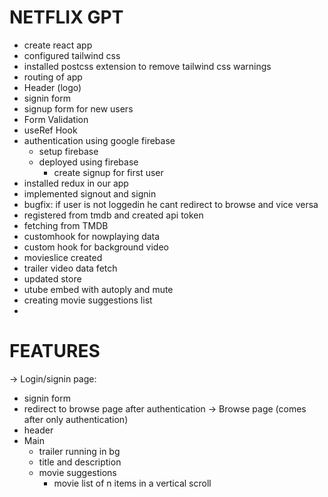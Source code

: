 # NETFLIX GPT

- create react app
- configured tailwind css
- installed postcss extension to remove tailwind css warnings
- routing of app
- Header (logo)
- signin form
- signup form for new users
- Form Validation
- useRef Hook
- authentication using google firebase
  - setup firebase
  - deployed using firebase
    - create signup for first user
- installed redux in our app
- implemented signout and signin
- bugfix: if user is not loggedin he cant redirect to browse and vice versa
- registered from tmdb and created api token
- fetching from TMDB
- customhook for nowplaying data
- custom hook for background video
- movieslice created
- trailer video data fetch
- updated store
- utube embed with autoply and mute
- creating movie suggestions list
-

# FEATURES

-> Login/signin page:

- signin form
- redirect to browse page after authentication
  -> Browse page (comes after only authentication)
- header
- Main
  - trailer running in bg
  - title and description
  - movie suggestions
    - movie list of n items in a vertical scroll
